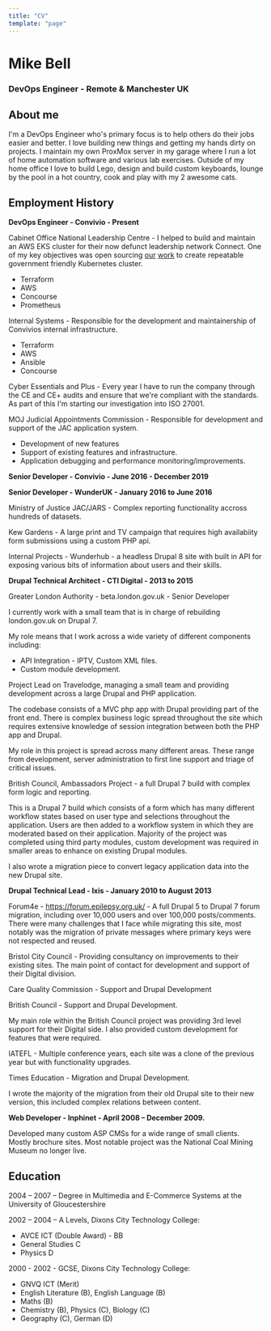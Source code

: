 ```yaml
---
title: "CV"
template: "page"
---
```


# Mike Bell
### DevOps Engineer - Remote & Manchester UK

## About me

I'm a DevOps Engineer who's primary focus is to help others do their jobs easier and better. I love building new things and getting my hands dirty on projects. I maintain my own ProxMox server in my garage where I run a lot of home automation software and various lab exercises. Outside of my home office I love to build Lego, design and build custom keyboards, lounge by the pool in a hot country, cook and play with my 2 awesome cats.

## Employment History

**DevOps Engineer - Convivio - Present**

Cabinet Office National Leadership Centre - I helped to build and maintain an AWS EKS cluster for their now defunct leadership network Connect. One of my key objectives was open sourcing [our](https://github.com/cabinetoffice/national-leadership-centre-terragrunt) [work](https://github.com/cabinetoffice/national-leadership-centre-terraform) to create repeatable government friendly Kubernetes cluster.

* Terraform
* AWS
* Concourse
* Prometheus

Internal Systems - Responsible for the development and maintainership of Convivios internal infrastructure.

* Terraform
* AWS
* Ansible
* Concourse

Cyber Essentials and Plus - Every year I have to run the company through the CE and CE+ audits and ensure that we're compliant with the standards. As part of this I'm starting our investigation into ISO 27001.

MOJ Judicial Appointments Commission - Responsible for development and support of the JAC application system.

* Development of new features
* Support of existing features and infrastructure.
* Application debugging and performance monitoring/improvements.

**Senior Developer - Convivio - June 2016 - December 2019**

**Senior Developer - WunderUK - January 2016 to June 2016**

Ministry of Justice JAC/JARS - Complex reporting functionality accross hundreds of datasets.

Kew Gardens - A large print and TV campaign that requires high availabiity form submissions using a custom PHP api.

Internal Projects - Wunderhub - a headless Drupal 8 site with built in API for exposing various bits of information about users and their skills.

**Drupal Technical Architect - CTI Digital - 2013 to 2015**

Greater London Authority - beta.london.gov.uk - Senior Developer

I currently work with a small team that is in charge of rebuilding london.gov.uk on Drupal 7.

My role means that I work across a wide variety of different components including:

* API Integration - IPTV, Custom XML files.
* Custom module development.

Project Lead on Travelodge, managing a small team and providing development across a large Drupal and PHP application.

The codebase consists of a MVC php app with Drupal providing part of the front end. There is complex business logic spread throughout the site which requires extensive knowledge of session integration between both the PHP app and Drupal.

My role in this project is spread across many different areas. These range from development, server administration to first line support and triage of critical issues.

British Council, Ambassadors Project - a full Drupal 7 build with complex form logic and reporting.

This is a Drupal 7 build which consists of a form which has many different workflow states based on user type and selections throughout the application. Users are then added to a workflow system in which they are moderated based on their application. Majority of the project was completed using third party modules, custom development was required in smaller areas to enhance on existing Drupal modules.

I also wrote a migration piece to convert legacy application data into the new Drupal site.

**Drupal Technical Lead - Ixis - January 2010 to August 2013**

Forum4e - https://forum.epilepsy.org.uk/ - A full Drupal 5 to Drupal 7 forum migration, including over 10,000 users and over 100,000 posts/comments. There were many challenges that I face while migrating this site, most notably was the migration of private messages where primary keys were not respected and reused.

Bristol City Council - Providing consultancy on improvements to their existing sites. The main point of contact for development and support of their Digital division.

Care Quality Commission - Support and Drupal Development

British Council - Support and Drupal Development.

My main role within the British Council project was providing 3rd level support for their Digital side. I also provided custom development for features that were required.

IATEFL - Multiple conference years, each site was a clone of the previous year but with functionality upgrades.

Times Education - Migration and Drupal Development.

I wrote the majority of the migration from their old Drupal site to their new version, this included complex relations between content.

**Web Developer - Inphinet - April 2008 – December 2009.**

Developed many custom ASP CMSs for a wide range of small clients. Mostly brochure sites. Most notable project was the National Coal Mining Museum no longer live.

## Education

2004 – 2007 – Degree in Multimedia and E-Commerce Systems at the University of Gloucestershire

2002 – 2004 – A Levels, Dixons City Technology College:

* AVCE ICT (Double Award) - BB
* General Studies C
* Physics D

2000 - 2002 - GCSE, Dixons City Technology College:

* GNVQ ICT (Merit)
* English Literature (B), English Language (B)
* Maths (B)
* Chemistry (B), Physics (C), Biology (C)
* Geography (C), German (D)
